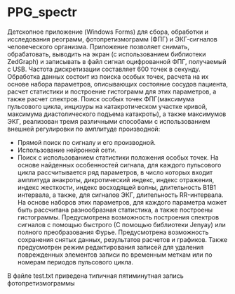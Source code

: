 # PPG_spectr
Детскопное приложение (Windows Forms) для сбора, обработки и исследования реограмм, фотопретизмограмм (ФПГ) и ЭКГ-сигналов человеческого организма. Приложение позволяет снимать, обрабатовать, выводить на экран (с использованием библиотеки ZedGraph) и записывать в файл сигнал оцифрованной ФПГ, получаемый с USB. Частота дискретизации составляет 600 точек в секунду.
Обработка данных состоит из поиска особых точек, расчета на их основе набора параметров, описывающих состояние сосудов пациента, расчет статистики и построение гистограмм для этих параметров, а также расчет спектров.
Поиск особых точек ФПГ(максимума пульсового цикла, инцизуры на катакротическом участке кривой, максимума диастолического подъема катакроты), а также максимумов ЭКГ, реализован тремя различными способами с использованием внешней регулировки по амплитуде производной:
- Прямой поиск по сигналу и его производной.
- Использование нейронной сети.
- Поиск с использованием статистики положения особых точек.
На основе найденных особенностей сигнала, для каждого пульсового цикла рассчитывается ряд параметров, в число которых входит амплитуда анакроты, дикротический индекс, индекс отражения, индекс жесткости, индекс восходящей волны, длительность В1В1 интервала, а также, для сигналов ЭКГ, длительность RR-интервала.
На основе наборов этих параметров, для каждого параметра может быть рассчитана разнообразная статистика, а также построены гистограммы.
Предусмотрена возможность построения спектров сигналов с помощью быстрого (С помощью библиотеки Jenyay) или полного преобразования Фурье.
Предусмотрена возможность сохранения снятых данных, результатов расчетов и графиков.
Также предусмотрен режим редактирования записей для удаления поврежденных элементов записи по временным меткам или по номерам периодов пульсового цикла.


В файле test.txt приведена типичная пятиминутная запись фотопретизмограммы
